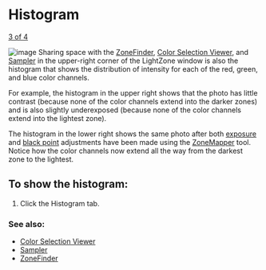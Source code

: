Histogram
=========

[3 of 4](Sampler.html)

![image](images/Histograms.png) Sharing space with the
[ZoneFinder](ZoneFinder.html), [Color Selection
Viewer](Color_Selection_Viewer.html), and [Sampler](Sampler.html) in the
upper-right corner of the LightZone window is also the histogram that
shows the distribution of intensity for each of the red, green, and blue
color channels.

For example, the histogram in the upper right shows that the photo has
little contrast (because none of the color channels extend into the
darker zones) and is also slightly underexposed (because none of the
color channels extend into the lightest zone).

The histogram in the lower right shows the same photo after both
[exposure](Tool-ZoneMapper-Exposure.html) and [black
point](Tool-ZoneMapper-Black_Point.html) adjustments have been made
using the [ZoneMapper](Tool-ZoneMapper.html) tool. Notice how the color
channels now extend all the way from the darkest zone to the lightest.

To show the histogram:
----------------------

1.  Click the Histogram tab.

### See also:

-   [Color Selection Viewer](Color_Selection_Viewer.html)
-   [Sampler](Sampler.html)
-   [ZoneFinder](ZoneFinder.html)

